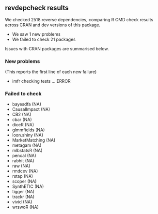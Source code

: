 ## revdepcheck results

We checked 2518 reverse dependencies, comparing R CMD check results across CRAN and dev versions of this package.

 * We saw 1 new problems
 * We failed to check 21 packages

Issues with CRAN packages are summarised below.

### New problems
(This reports the first line of each new failure)

* imfr
  checking tests ... ERROR

### Failed to check

* bayesdfa       (NA)
* CausalImpact   (NA)
* CB2            (NA)
* cbar           (NA)
* diceR          (NA)
* glmmfields     (NA)
* loon.shiny     (NA)
* MarketMatching (NA)
* metagam        (NA)
* mlbstatsR      (NA)
* pencal         (NA)
* rabhit         (NA)
* raw            (NA)
* rmdcev         (NA)
* rstap          (NA)
* scoper         (NA)
* SynthETIC      (NA)
* tigger         (NA)
* trackr         (NA)
* vivid          (NA)
* wrswoR         (NA)
